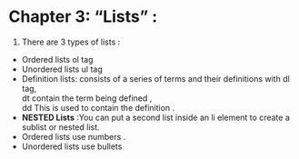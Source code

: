 
# Chapter 3: “Lists” :
1. There are 3 types of lists :
- Ordered lists ol tag
- Unordered lists  ul tag
- Definition lists: consists of a series of terms and their definitions with dl tag, <br>  dt contain the term being defined , <br> dd This is used to contain the definition .
- **NESTED Lists** :You can put a second list inside an li element to create a sublist or nested list.
- Ordered lists use numbers .
- Unordered lists use bullets



